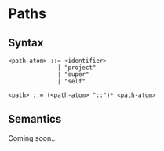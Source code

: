 # Paths

## Syntax

```
<path-atom> ::= <identifier>
              | "project"
              | "super"
              | "self"

<path> ::= (<path-atom> "::")* <path-atom>
```

## Semantics

Coming soon...
